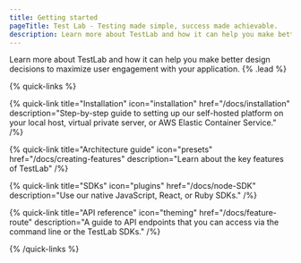```yaml
---
title: Getting started
pageTitle: Test Lab - Testing made simple, success made achievable.
description: Learn more about TestLab and how it can help you make better design decisions to maximize user engagement with your application.
---
```


Learn more about TestLab and how it can help you make better design decisions to maximize user engagement with your application. {% .lead %}

{% quick-links %}

{% quick-link title="Installation" icon="installation" href="/docs/installation" description="Step-by-step guide to setting up our self-hosted platform on your local host, virtual private server, or AWS Elastic Container Service." /%}

{% quick-link title="Architecture guide" icon="presets" href="/docs/creating-features" description="Learn about the key features of TestLab" /%}

{% quick-link title="SDKs" icon="plugins" href="/docs/node-SDK" description="Use our native JavaScript, React, or Ruby SDKs." /%}

{% quick-link title="API reference" icon="theming" href="/docs/feature-route" description="A guide to API endpoints that you can access via the command line or the TestLab SDKs." /%}

{% /quick-links %}
